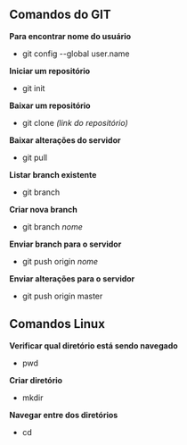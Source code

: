 ## Comandos do GIT

**Para encontrar nome do usuário**
- git config --global user.name

**Iniciar um repositório**
- git init

**Baixar um repositório**
- git clone *(link do repositório)*

**Baixar alterações do servidor**
- git pull

**Listar branch existente**
- git branch

**Criar nova branch**
- git branch *nome*

**Enviar branch para o servidor**
- git push origin *nome*

**Enviar alterações para o servidor**
- git push origin master

## Comandos Linux

**Verificar qual diretório está sendo navegado**
- pwd

**Criar diretório**
- mkdir

**Navegar entre dos diretórios**
- cd


